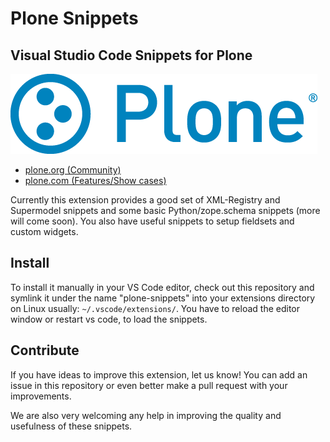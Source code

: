 # Plone Snippets

## Visual Studio Code Snippets for Plone

![Plone logo](https://github.com/plone/plone-vs-snippets/raw/master/images/plone-logo-128.png)

* [plone.org (Community)](https://plone.org)
* [plone.com (Features/Show cases)](https://plone.com)

Currently this extension provides a good set of XML-Registry and Supermodel snippets and some basic Python/zope.schema snippets (more will come soon).
You also have useful snippets to setup fieldsets and custom widgets.

## Install

To install it manually in your VS Code editor, check out this repository and symlink it under the name "plone-snippets" into your extensions directory on Linux usually: `~/.vscode/extensions/`.
You have to reload the editor window or restart vs code, to load the snippets.

## Contribute

If you have ideas to improve this extension, let us know! You can add an issue in this repository or even better make a pull request with your improvements.

We are also very welcoming any help in improving the quality and usefulness of these snippets.